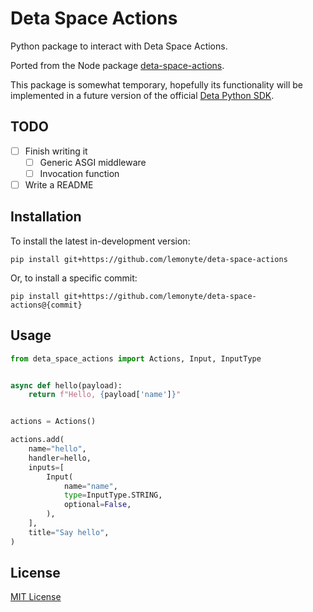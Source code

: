 # Deta Space Actions

Python package to interact with Deta Space Actions.

Ported from the Node package [deta-space-actions](https://www.npmjs.com/package/deta-space-actions).

This package is somewhat temporary, hopefully its functionality will be implemented in a future version of the official [Deta Python SDK](https://github.com/deta/deta-python).

## TODO

- [ ] Finish writing it
  - [ ] Generic ASGI middleware
  - [ ] Invocation function
- [ ] Write a README

## Installation

To install the latest in-development version:

```shell
pip install git+https://github.com/lemonyte/deta-space-actions
```

Or, to install a specific commit:

```shell
pip install git+https://github.com/lemonyte/deta-space-actions@{commit}
```

## Usage

```python
from deta_space_actions import Actions, Input, InputType


async def hello(payload):
    return f"Hello, {payload['name']}"


actions = Actions()

actions.add(
    name="hello",
    handler=hello,
    inputs=[
        Input(
            name="name",
            type=InputType.STRING,
            optional=False,
        ),
    ],
    title="Say hello",
)
```

## License

[MIT License](LICENSE.txt)

